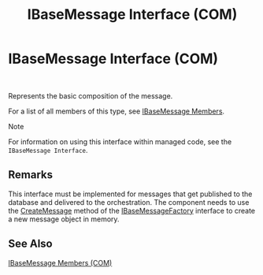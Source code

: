 ﻿---
title: IBaseMessage Interface (COM)
TOCTitle: IBaseMessage Interface (COM)
ms:assetid: 8c4ef1bc-a131-41c6-8a7d-3884c2a9c4b4
ms:mtpsurl: https://msdn.microsoft.com/library/Aa561289(v=BTS.80)
ms:contentKeyID: 51529575
ms.date: 08/30/2017
mtps_version: v=BTS.80
---

# IBaseMessage Interface (COM)

 

Represents the basic composition of the message.

For a list of all members of this type, see [IBaseMessage Members](ibasemessage-members-com.md).


> [!NOTE]
> <P>For information on using this interface within managed code, see the <CODE>IBaseMessage Interface</CODE>.</P>



## Remarks

This interface must be implemented for messages that get published to the database and delivered to the orchestration. The component needs to use the [CreateMessage](ibasemessagefactory-createmessage-method-com.md) method of the [IBaseMessageFactory](ibasemessagefactory-interface-com.md) interface to create a new message object in memory.

## See Also

[IBaseMessage Members (COM)](ibasemessage-members-com.md)

